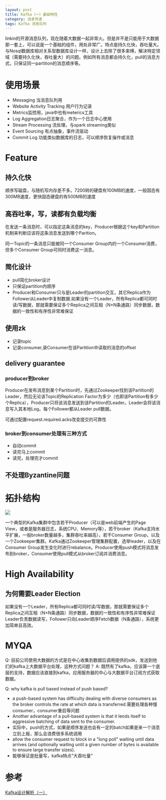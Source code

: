 ```yaml
---
layout: post
title: Kafka（一）基础特性
category: 消息传递
tags: Kafka 消息队列
---
```


linkin的开源消息队列，现在随着大数据一起非常火。但是并不是只能用于大数据那一套上，可以说是一个基础的组件，用处非常广。特点是持久化快，吞吐量大。
与Nosql数据库相对关系型数据库设计一样，设计上去除了很多束缚，解决特定领域（需要持久化快，吞吐量大）的问题。例如所有消息都会持久化，pull的消息方式，只保证同一partition的消息顺序等。

# 使用场景
- Messaging 当消息队列用
- Website Activity Tracking 用户行为记录
- Metrics监控用，java中也有meterics工具
- Log Aggregation日志聚合，作为一个日志中心使用
- Stream Processing 流处理，与spark streaming类似
- Event Sourcing 有点抽象，事件流驱动
- Commit Log 功能类似数据库的日志，可以顺序恢复操作或消息 

# Feature
## 持久化快
顺序写磁盘，与随机写内存差不多。7200转的硬盘有100MB的速度，一般固态有300MB速度，更快固态硬盘的有500MB的速度

## 高吞吐率，写，读都有负载均衡
在发送一条消息时，可以指定这条消息的key，Producer根据这个key和Partition机制来判断应该将这条消息发送到哪个Parition。

同一Topic的一条消息只能被同一个Consumer Group内的一个Consumer消费，但多个Consumer Group可同时消费这一消息。

## 简化设计
- pull简化broker设计
- 只保证partition内顺序
- Producer和Consumer只与是Leader的partition交互，其它Replica作为Follower从Leader中复制数据.如果没有一个Leader，所有Replica都可同时读/写数据，那就需要保证多个Replica之间互相（N×N条通路）同步数据，数据的一致性和有序性非常难保证

## 使用zk
- 记录topic
- 记录consumer,录Consumer在该Partition中读取的消息的offset

## delivery guarantee
### producer到broker
Producer在发布消息到某个Partition时，先通过Zookeeper找到该Partition的Leader，然后无论该Topic的Replication Factor为多少（也即该Partition有多少个Replica），Producer只将该消息发送到该Partition的Leader。Leader会将该消息写入其本地Log。每个Follower都从Leader pull数据。

可通过配置request.required.acks改变提交的可靠性

### broker到consumer处理有三种方式
- 自动commit
- 读完马上commit
- 读完，处理完才commit

## 不处理Byzantine问题


# 拓扑结构

<img src="http://www.jasongj.com/img/kafka/KafkaColumn1/KafkaArchitecture.png" />

一个典型的Kafka集群中包含若干Producer（可以是web前端产生的Page View，或者是服务器日志，系统CPU、Memory等），若干broker（Kafka支持水平扩展，一般broker数量越多，集群吞吐率越高），若干Consumer Group，以及一个Zookeeper集群。Kafka通过Zookeeper管理集群配置，选举leader，以及在Consumer Group发生变化时进行rebalance。Producer使用push模式将消息发布到broker，Consumer使用pull模式从broker订阅并消费消息。

# High Availability 
## 为何需要Leader Election
如果没有一个Leader，所有Replica都可同时读/写数据，那就需要保证多个Replica之间互相（N×N条通路）同步数据，数据的一致性和有序性非常难保证
Leader负责数据读写，Follower只向Leader顺序Fetch数据（N条通路），系统更加简单且高效。

# MYQA
Q: 目前公司使用大数据的方式是在中心收集到数据后调用提供的sdk，发送到他们的kafka上大数据平台处理，这种方式问题？
A: 既然有了kafka，应该算一个底层的支持，数据应该直接到kafka，应用服务器的中心与大数据平台订阅方式获取数据。

Q: why kafka is pull based instead of push based?
- a push-based system has difficulty dealing with diverse consumers as the broker controls the rate at which data is transferred.需要处理各种慢consumer，consumer重启等问题
- Another advantage of a pull-based system is that it lends itself to aggressive batching of data sent to the consumer.
- 实际中，push的方式，如果是顺序发送也会有一定的batch如果是来一个消息立刻上报，那么会浪费很多系统调用
- allow the consumer request to block in a "long poll" waiting until data arrives (and optionally waiting until a given number of bytes is available to ensure large transfer sizes).
- 能够保证是批量写，kafka特点“大吞吐量”

# 参考

[Kafka设计解析（一）](http://www.jasongj.com/2015/03/10/KafkaColumn1/)
